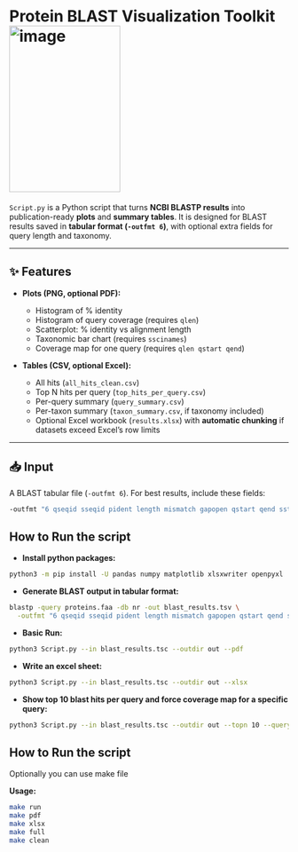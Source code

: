 # Protein BLAST Visualization Toolkit     <img width="200" height="300" alt="image" src="https://github.com/user-attachments/assets/5bac13ee-b5c2-4f39-9ec2-affb5b543ba3" />


`Script.py` is a Python script that turns **NCBI BLASTP results** into publication-ready **plots** and **summary tables**. 
It is designed for BLAST results saved in **tabular format (`-outfmt 6`)**, with optional extra fields for query length and taxonomy.

---

## ✨ Features

- **Plots (PNG, optional PDF):**
  - Histogram of % identity 
  - Histogram of query coverage (requires `qlen`) 
  - Scatterplot: % identity vs alignment length 
  - Taxonomic bar chart (requires `sscinames`) 
  - Coverage map for one query (requires `qlen qstart qend`) 

- **Tables (CSV, optional Excel):**
  - All hits (`all_hits_clean.csv`) 
  - Top N hits per query (`top_hits_per_query.csv`) 
  - Per-query summary (`query_summary.csv`) 
  - Per-taxon summary (`taxon_summary.csv`, if taxonomy included) 
  - Optional Excel workbook (`results.xlsx`) with **automatic chunking** if datasets exceed Excel’s row limits 

---
## 📥 Input
A BLAST tabular file (`-outfmt 6`). 
For best results, include these fields:

```bash
-outfmt "6 qseqid sseqid pident length mismatch gapopen qstart qend sstart send evalue bitscore qlen slen staxids sscinames salltitles"
```

##  How to Run the script
- **Install python packages:**
```bash
python3 -m pip install -U pandas numpy matplotlib xlsxwriter openpyxl
```
 - **Generate BLAST output in tabular format:**
   
```bash
blastp -query proteins.faa -db nr -out blast_results.tsv \
  -outfmt "6 qseqid sseqid pident length mismatch gapopen qstart qend sstart send evalue bitscore qlen slen staxids sscinames salltitles" 
```
 - **Basic Run:**

```bash
python3 Script.py --in blast_results.tsc --outdir out --pdf   
```

 - **Write an excel sheet:**

```bash
python3 Script.py --in blast_results.tsc --outdir out --xlsx  
```

  - **Show top 10 blast hits per query and force coverage map for a specific query:**

```bash
python3 Script.py --in blast_results.tsc --outdir out --topn 10 --query My_query_ID --pdf --xlsx  
```
##  How to Run the script
Optionally you can use make file

 **Usage:**
 ```bash
make run
make pdf
make xlsx
make full
make clean
```





